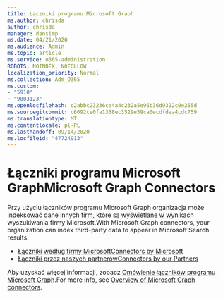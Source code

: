 ```yaml
---
title: Łączniki programu Microsoft Graph
ms.author: chrisda
author: chrisda
manager: dansimp
ms.date: 04/21/2020
ms.audience: Admin
ms.topic: article
ms.service: o365-administration
ROBOTS: NOINDEX, NOFOLLOW
localization_priority: Normal
ms.collection: Adm_O365
ms.custom:
- "5910"
- "9003123"
ms.openlocfilehash: c2abbc23236ce4a4c232a5e96b36d9322c0e255d
ms.sourcegitcommit: c6692ce0fa1358ec3529e59ca0ecdfdea4cdc759
ms.translationtype: MT
ms.contentlocale: pl-PL
ms.lasthandoff: 09/14/2020
ms.locfileid: "47724913"
---
```

# <a name="microsoft-graph-connectors"></a><span data-ttu-id="1b082-102">Łączniki programu Microsoft Graph</span><span class="sxs-lookup"><span data-stu-id="1b082-102">Microsoft Graph Connectors</span></span>

<span data-ttu-id="1b082-103">Przy użyciu łączników programu Microsoft Graph organizacja może indeksować dane innych firm, które są wyświetlane w wynikach wyszukiwania firmy Microsoft.</span><span class="sxs-lookup"><span data-stu-id="1b082-103">With Microsoft Graph connectors, your organization can index third-party data to appear in Microsoft Search results.</span></span>

- [<span data-ttu-id="1b082-104">Łączniki według firmy Microsoft</span><span class="sxs-lookup"><span data-stu-id="1b082-104">Connectors by Microsoft</span></span>](https://docs.microsoft.com/microsoftsearch/connectors-gallery#Microsoft)
- [<span data-ttu-id="1b082-105">Łączniki przez naszych partnerów</span><span class="sxs-lookup"><span data-stu-id="1b082-105">Connectors by our Partners</span></span>](https://docs.microsoft.com/microsoftsearch/connectors-gallery#Partners)

<span data-ttu-id="1b082-106">Aby uzyskać więcej informacji, zobacz  [Omówienie łączników programu Microsoft Graph](https://docs.microsoft.com/microsoftsearch/connectors-overview).</span><span class="sxs-lookup"><span data-stu-id="1b082-106">For more info, see  [Overview of Microsoft Graph connectors](https://docs.microsoft.com/microsoftsearch/connectors-overview).</span></span>
